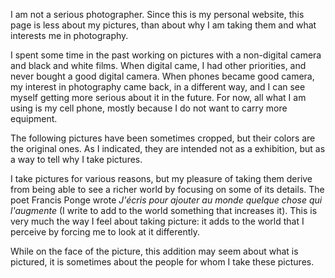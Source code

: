 I am not a serious photographer. Since this is my personal website, this page is less about my pictures, than about why I am taking them and what interests me in photography.

I spent some time in the past working on
pictures with a non-digital camera and black and white films. 
When digital came, I had other priorities, and never bought a good
digital camera. When phones became good camera, my interest 
in photography came back, in a different way, and I can see myself 
getting more serious about it in the future. For now, all what I am using is my cell phone, mostly because I do not want to carry more equipment.

The following pictures have been sometimes cropped, but their colors are the original ones. As I indicated, they are intended not as a exhibition, but as a way to tell why I take pictures.

I take pictures for various reasons, but my pleasure of taking them derive from being able to see a richer world by focusing on some of its details. The poet Francis Ponge wrote *J'écris pour ajouter au monde quelque chose qui l'augmente* (I write to add to the world something that increases it). This is very much the way I feel about taking picture: it adds to the world that I perceive by forcing me to look at it differently.

While on the face of the picture, this addition may seem about what is pictured, it is sometimes about the people for whom I take these pictures.